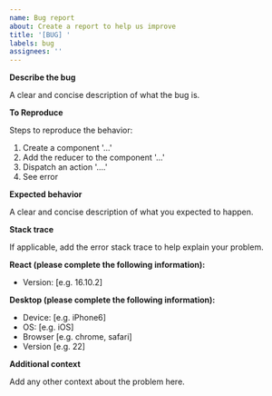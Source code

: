 ```yaml
---
name: Bug report
about: Create a report to help us improve
title: '[BUG] '
labels: bug
assignees: ''
---
```


**Describe the bug**

A clear and concise description of what the bug is.

**To Reproduce**

Steps to reproduce the behavior:

1. Create a component '...'
2. Add the reducer to the component '...'
3. Dispatch an action '....'
4. See error

**Expected behavior**

A clear and concise description of what you expected to happen.

**Stack trace**

If applicable, add the error stack trace to help explain your problem.

**React (please complete the following information):**

- Version: [e.g. 16.10.2]

**Desktop (please complete the following information):**

- Device: [e.g. iPhone6]
- OS: [e.g. iOS]
- Browser [e.g. chrome, safari]
- Version [e.g. 22]

**Additional context**

Add any other context about the problem here.
